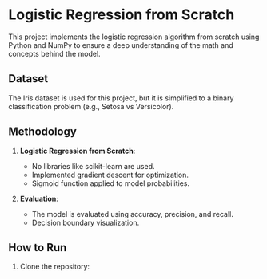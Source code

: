 # Logistic Regression from Scratch

This project implements the logistic regression algorithm from scratch using Python and NumPy to ensure a deep understanding of the math and concepts behind the model.

## Dataset
The Iris dataset is used for this project, but it is simplified to a binary classification problem (e.g., Setosa vs Versicolor).

## Methodology
1. **Logistic Regression from Scratch**:
   - No libraries like scikit-learn are used.
   - Implemented gradient descent for optimization.
   - Sigmoid function applied to model probabilities.

2. **Evaluation**:
   - The model is evaluated using accuracy, precision, and recall.
   - Decision boundary visualization.

## How to Run
1. Clone the repository:
